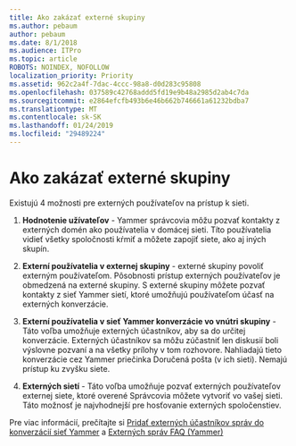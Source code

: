 ```yaml
---
title: Ako zakázať externé skupiny
ms.author: pebaum
author: pebaum
ms.date: 8/1/2018
ms.audience: ITPro
ms.topic: article
ROBOTS: NOINDEX, NOFOLLOW
localization_priority: Priority
ms.assetid: 962c2a4f-7dac-4ccc-98a8-d0d283c95808
ms.openlocfilehash: 037589c42768addd5fd19e9b48a2985d2ab4c7da
ms.sourcegitcommit: e2864efcfb493b6e46b662b746661a61232bdba7
ms.translationtype: MT
ms.contentlocale: sk-SK
ms.lasthandoff: 01/24/2019
ms.locfileid: "29489224"
---
```

# <a name="how-to-disable-external-groups"></a>Ako zakázať externé skupiny

Existujú 4 možnosti pre externých používateľov na prístup k sieti.
  
1. **Hodnotenie užívateľov** - Yammer správcovia môžu pozvať kontakty z externých domén ako používatelia v domácej sieti. Títo používatelia vidieť všetky spoločnosti kŕmiť a môžete zapojiť siete, ako aj iných skupín. 
    
2. **Externí používatelia v externej skupiny** - externé skupiny povoliť externým používateľom. Pôsobnosti prístup externých používateľov je obmedzená na externé skupiny. S externé skupiny môžete pozvať kontakty z sieť Yammer sietí, ktoré umožňujú používateľom účasť na externých konverzácie. 
    
3. **Externí používatelia v sieť Yammer konverzácie vo vnútri skupiny** - Táto voľba umožňuje externých účastníkov, aby sa do určitej konverzácie. Externých účastníkov sa môžu zúčastniť len diskusií boli výslovne pozvaní a na všetky prílohy v tom rozhovore. Nahliadajú tieto konverzácie cez Yammer priečinka Doručená pošta (v ich sieti). Nemajú prístup ku zvyšku siete. 
    
4. **Externých sietí** - Táto voľba umožňuje pozvať externých používateľov externej siete, ktoré overené Správcovia môžete vytvoriť vo vašej sieti. Táto možnosť je najvhodnejší pre hosťovanie externých spoločenstiev. 
    
Pre viac informácií, prečítajte si [Pridať externých účastníkov správ do konverzácií sieť Yammer](https://support.office.com/en-us/article/add-external-messaging-participants-to-your-yammer-conversations-423653bb-86b2-4eac-9d7e-dca121f7c16c?ui=en-US&amp;rs=en-US&amp;ad=US) a [Externých správ FAQ (Yammer)](https://support.office.com/en-us/article/External-messaging-FAQ-Yammer-35b59d6c-bb1c-4541-bf19-9f67d2f2b199)
  

